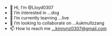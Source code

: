 - 👋 Hi, I’m @Lloyd0307
- 👀 I’m interested in ...dog
- 🌱 I’m currently learning ...live
- 💞️ I’m looking to collaborate on ...kukmullzzang
- 📫 How to reach me ...kinnynz0307@gmail.com

<!---
Lloyd0307/Lloyd0307 is a ✨ special ✨ repository because its `README.md` (this file) appears on your GitHub profile.
You can click the Preview link to take a look at your changes.
--->
